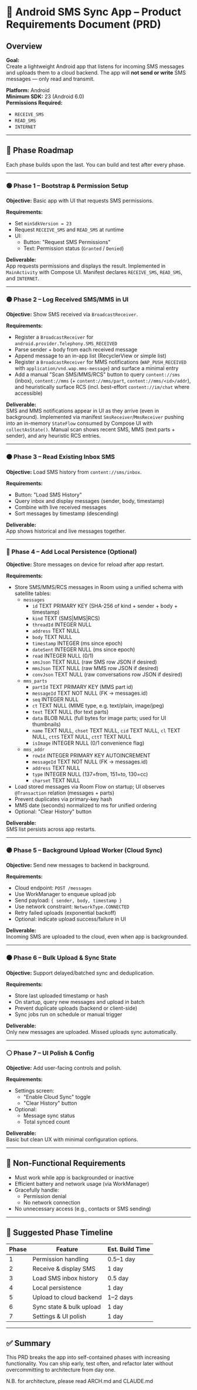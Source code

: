 # 📱 Android SMS Sync App – Product Requirements Document (PRD)

## Overview

**Goal:**  
Create a lightweight Android app that listens for incoming SMS messages and uploads them to a cloud backend. The app will **not send or write** SMS messages — only read and transmit.

**Platform:** Android  
**Minimum SDK:** 23 (Android 6.0)  
**Permissions Required:**  
- `RECEIVE_SMS`
- `READ_SMS`
- `INTERNET`

---

## 🧭 Phase Roadmap

Each phase builds upon the last. You can build and test after every phase.

---

### 🟢 Phase 1 – Bootstrap & Permission Setup

**Objective:** Basic app with UI that requests SMS permissions.

**Requirements:**
- Set `minSdkVersion = 23`
- Request `RECEIVE_SMS` and `READ_SMS` at runtime
- UI:
  - Button: "Request SMS Permissions"
  - Text: Permission status (`Granted` / `Denied`)

**Deliverable:**  
App requests permissions and displays the result. Implemented in `MainActivity` with Compose UI. Manifest declares `RECEIVE_SMS`, `READ_SMS`, and `INTERNET`.

---

### 🟡 Phase 2 – Log Received SMS/MMS in UI

**Objective:** Show SMS received via `BroadcastReceiver`.

**Requirements:**
- Register a `BroadcastReceiver` for `android.provider.Telephony.SMS_RECEIVED`
- Parse sender + body from each received message
- Append message to an in-app list (RecyclerView or simple list)
- Register a `BroadcastReceiver` for MMS notifications (`WAP_PUSH_RECEIVED` with `application/vnd.wap.mms-message`) and surface a minimal entry
- Add a manual "Scan SMS/MMS/RCS" button to query `content://sms` (inbox), `content://mms` (+ `content://mms/part`, `content://mms/<id>/addr`), and heuristically surface RCS (incl. best-effort `content://im/chat` where accessible)

**Deliverable:**  
SMS and MMS notifications appear in UI as they arrive (even in background). Implemented via manifest `SmsReceiver`/`MmsReceiver` pushing into an in-memory `StateFlow` consumed by Compose UI with `collectAsState()`. Manual scan shows recent SMS, MMS (text parts + sender), and any heuristic RCS entries.

---

### 🟠 Phase 3 – Read Existing Inbox SMS

**Objective:** Load SMS history from `content://sms/inbox`.

**Requirements:**
- Button: "Load SMS History"
- Query inbox and display messages (sender, body, timestamp)
- Combine with live received messages
- Sort messages by timestamp (descending)

**Deliverable:**  
App shows historical and live messages together.

---

### 🔵 Phase 4 – Add Local Persistence (Optional)

**Objective:** Store messages on device for reload after app restart.

**Requirements:**
- Store SMS/MMS/RCS messages in Room using a unified schema with satellite tables:
  - `messages`
    - `id` TEXT PRIMARY KEY (SHA-256 of kind + sender + body + timestamp)
    - `kind` TEXT (SMS|MMS|RCS)
    - `threadId` INTEGER NULL
    - `address` TEXT NULL
    - `body` TEXT NULL
    - `timestamp` INTEGER (ms since epoch)
    - `dateSent` INTEGER NULL (ms since epoch)
    - `read` INTEGER NULL (0/1)
    - `smsJson` TEXT NULL (raw SMS row JSON if desired)
    - `mmsJson` TEXT NULL (raw MMS row JSON if desired)
    - `convJson` TEXT NULL (raw conversations row JSON if desired)
  - `mms_parts`
    - `partId` TEXT PRIMARY KEY (MMS part id)
    - `messageId` TEXT NOT NULL (FK → messages.id)
    - `seq` INTEGER NULL
    - `ct` TEXT NULL (MIME type, e.g. text/plain, image/jpeg)
    - `text` TEXT NULL (for text parts)
    - `data` BLOB NULL (full bytes for image parts; used for UI thumbnails)
    - `name` TEXT NULL, `chset` TEXT NULL, `cid` TEXT NULL, `cl` TEXT NULL, `cttS` TEXT NULL, `cttT` TEXT NULL
    - `isImage` INTEGER NULL (0/1 convenience flag)
  - `mms_addr`
    - `rowId` INTEGER PRIMARY KEY AUTOINCREMENT
    - `messageId` TEXT NOT NULL (FK → messages.id)
    - `address` TEXT NULL
    - `type` INTEGER NULL (137=from, 151=to, 130=cc)
    - `charset` TEXT NULL
- Load stored messages via Room Flow on startup; UI observes `@Transaction` relation (messages + parts)
- Prevent duplicates via primary-key hash
- MMS date (seconds) normalized to ms for unified ordering
- Optional: "Clear History" button

**Deliverable:**  
SMS list persists across app restarts.

---

### 🟣 Phase 5 – Background Upload Worker (Cloud Sync)

**Objective:** Send new messages to backend in background.

**Requirements:**
- Cloud endpoint: `POST /messages`
- Use WorkManager to enqueue upload job
- Send payload: `{ sender, body, timestamp }`
- Use network constraint: `NetworkType.CONNECTED`
- Retry failed uploads (exponential backoff)
- Optional: indicate upload success/failure in UI

**Deliverable:**  
Incoming SMS are uploaded to the cloud, even when app is backgrounded.

---

### 🟤 Phase 6 – Bulk Upload & Sync State

**Objective:** Support delayed/batched sync and deduplication.

**Requirements:**
- Store last uploaded timestamp or hash
- On startup, query new messages and upload in batch
- Prevent duplicate uploads (backend or client-side)
- Sync jobs run on schedule or manual trigger

**Deliverable:**  
Only new messages are uploaded. Missed uploads sync automatically.

---

### ⚪ Phase 7 – UI Polish & Config

**Objective:** Add user-facing controls and polish.

**Requirements:**
- Settings screen:
  - "Enable Cloud Sync" toggle
  - "Clear History" button
- Optional:
  - Message sync status
  - Total synced count

**Deliverable:**  
Basic but clean UX with minimal configuration options.

---

## 📐 Non-Functional Requirements

- Must work while app is backgrounded or inactive
- Efficient battery and network usage (via WorkManager)
- Gracefully handle:
  - Permission denial
  - No network connection
- No unnecessary access (e.g., contacts or SMS sending)

---

## 🧪 Suggested Phase Timeline

| Phase | Feature                          | Est. Build Time |
|-------|----------------------------------|-----------------|
| 1     | Permission handling              | 0.5–1 day       |
| 2     | Receive & display SMS            | 1 day           |
| 3     | Load SMS inbox history           | 0.5 day         |
| 4     | Local persistence                | 1 day           |
| 5     | Upload to cloud backend          | 1–2 days        |
| 6     | Sync state & bulk upload         | 1 day           |
| 7     | Settings & UI polish             | 1 day           |

---

## ✅ Summary

This PRD breaks the app into self-contained phases with increasing functionality. You can ship early, test often, and refactor later without overcommitting to architecture from day one.



N.B. for architecture, please read ARCH.md and CLAUDE.md